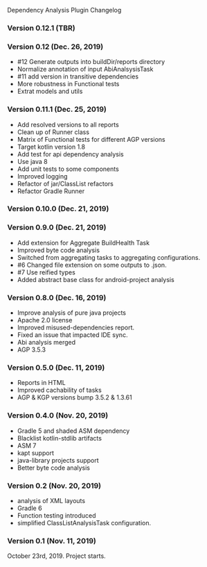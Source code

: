 Dependency Analysis Plugin Changelog

### Version 0.12.1 (TBR)


### Version 0.12 (Dec. 26, 2019)
* #12 Generate outputs into buildDir/reports directory
* Normalize annotation of input AbiAnalsysisTask
* #11 add version in transitive dependencies
* More robustness in Functional tests
* Extrat models and utils

### Version 0.11.1 (Dec. 25, 2019)
* Add resolved versions to all reports
* Clean up of Runner class
* Matrix of Functional tests for different AGP versions
* Target kotlin version 1.8
* Add test for api dependency analysis
* Use java 8
* Add unit tests to some components
* Improved logging
* Refactor of jar/ClassList refactors
* Refactor Gradle Runner

### Version 0.10.0 (Dec. 21, 2019)

### Version 0.9.0 (Dec. 21, 2019)
* Add extension for Aggregate BuildHealth Task
* Improved byte code analysis
* Switched from aggregating tasks to aggregating configurations.
* #6 Changed file extension on some outputs to .json.
* #7 Use reified types
* Added abstract base class for android-project analysis

### Version 0.8.0 (Dec. 16, 2019)
* Improve analysis of pure java projects
* Apache 2.0 license
* Improved misused-dependencies report.
* Fixed an issue that impacted IDE sync.
* Abi analysis merged
* AGP 3.5.3

### Version 0.5.0 (Dec. 11, 2019)
* Reports in HTML
* Improved cachability of tasks
* AGP & KGP versions bump 3.5.2 & 1.3.61

### Version 0.4.0 (Nov. 20, 2019)
* Gradle 5 and shaded ASM dependency
* Blacklist kotlin-stdlib artifacts
* ASM 7
* kapt support
* java-library projects support
* Better byte code analysis

### Version 0.2 (Nov. 20, 2019)
* analysis of XML layouts
* Gradle 6
* Function testing introduced
* simplified ClassListAnalysisTask configuration.

### Version 0.1 (Nov. 11, 2019)


October 23rd, 2019. Project starts.

